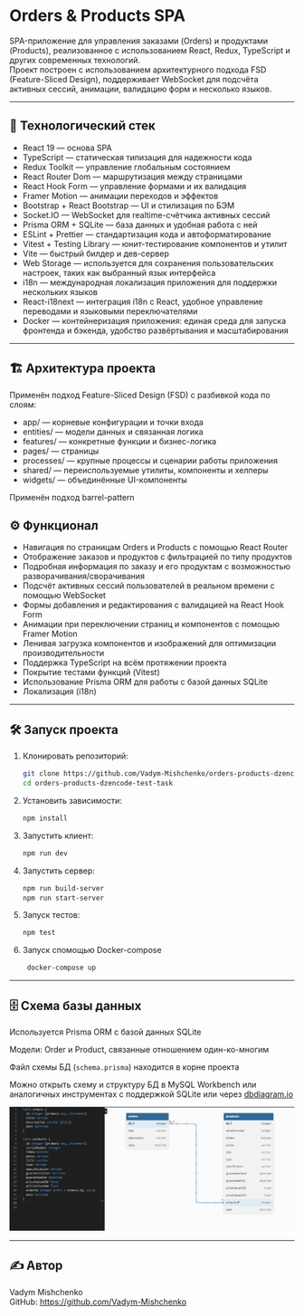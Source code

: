 # Orders & Products SPA

SPA-приложение для управления заказами (Orders) и продуктами (Products), реализованное с использованием React, Redux, TypeScript и других современных технологий.  
Проект построен с использованием архитектурного подхода FSD (Feature-Sliced Design), поддерживает WebSocket для подсчёта активных сессий, анимации, валидацию форм и несколько языков.

---

## 🚀 Технологический стек

- React 19 — основа SPA
- TypeScript — статическая типизация для надежности кода
- Redux Toolkit — управление глобальным состоянием
- React Router Dom — маршрутизация между страницами
- React Hook Form — управление формами и их валидация
- Framer Motion — анимации переходов и эффектов
- Bootstrap + React Bootstrap — UI и стилизация по БЭМ
- Socket.IO — WebSocket для realtime-счётчика активных сессий
- Prisma ORM + SQLite — база данных и удобная работа с ней
- ESLint + Prettier — стандартизация кода и автоформатирование
- Vitest + Testing Library — юнит-тестирование компонентов и утилит
- Vite — быстрый билдер и дев-сервер
- Web Storage — используется для сохранения пользовательских настроек, таких как выбранный язык интерфейса
- i18n — международная локализация приложения для поддержки нескольких языков
- React-i18next — интеграция i18n с React, удобное управление переводами и языковыми переключателями
- Docker — контейнеризация приложения: единая среда для запуска фронтенда и бэкенда, удобство развёртывания и масштабирования

---

## 🏗 Архитектура проекта

Применён подход Feature-Sliced Design (FSD) с разбивкой кода по слоям:

- app/ — корневые конфигурации и точки входа
- entities/ — модели данных и связанная логика
- features/ — конкретные функции и бизнес-логика
- pages/ — страницы
- processes/ — крупные процессы и сценарии работы приложения
- shared/ — переиспользуемые утилиты, компоненты и хелперы
- widgets/ — объединённые UI-компоненты

Применён подход barrel-pattern

## ⚙️ Функционал

- Навигация по страницам Orders и Products с помощью React Router
- Отображение заказов и продуктов с фильтрацией по типу продуктов
- Подробная информация по заказу и его продуктам с возможностью разворачивания/сворачивания
- Подсчёт активных сессий пользователей в реальном времени с помощью WebSocket
- Формы добавления и редактирования с валидацией на React Hook Form
- Анимации при переключении страниц и компонентов с помощью Framer Motion
- Ленивая загрузка компонентов и изображений для оптимизации производительности
- Поддержка TypeScript на всём протяжении проекта
- Покрытие тестами функций (Vitest)
- Использование Prisma ORM для работы с базой данных SQLite
- Локализация (i18n)

---

## 🛠 Запуск проекта

1. Клонировать репозиторий:

   ```bash
   git clone https://github.com/Vadym-Mishchenko/orders-products-dzencode-test-task.git
   cd orders-products-dzencode-test-task
   ```

2. Установить зависимости:

   ```bash
   npm install
   ```

3. Запустить клиент:

   ```bash
   npm run dev
   ```

4. Запустить сервер:

   ```bash
   npm run build-server
   npm run start-server
   ```

5. Запуск тестов:

   ```bash
   npm test
   ```

6. Запуск спомощью Docker-compose
   ```bash
    docker-compose up
   ```

---

## 🗄 Схема базы данных

Используется Prisma ORM с базой данных SQLite

Модели: Order и Product, связанные отношением один-ко-многим

Файл схемы БД (`schema.prisma`) находится в корне проекта

Можно открыть схему и структуру БД в MySQL Workbench или аналогичных инструментах с поддержкой SQLite или через [dbdiagram.io](https://dbdiagram.io)

![Схема базы данных](db-schema.PNG)

---

## ✍️ Автор

Vadym Mishchenko  
GitHub: https://github.com/Vadym-Mishchenko
